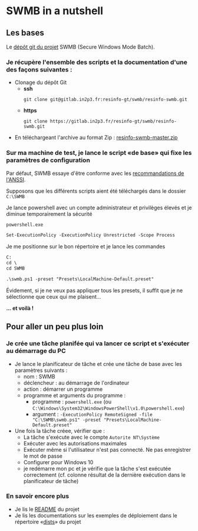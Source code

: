 # SWMB in a nutshell

## Les bases

Le [dépôt git du projet](https://gitlab.in2p3.fr/resinfo-gt/swmb) SWMB
(Secure Windows Mode Batch).

### Je récupère l'ensemble des scripts et la documentation d'une des façons suivantes :

 * Clonage du dépôt Git
    * **ssh**
      ```
      git clone git@gitlab.in2p3.fr:resinfo-gt/swmb/resinfo-swmb.git
      ```
    * **https**
      ```
      git clone https://gitlab.in2p3.fr/resinfo-gt/swmb/resinfo-swmb.git
      ```
 * En téléchargeant l'archive au format Zip : [resinfo-swmb-master.zip](https://gitlab.in2p3.fr/resinfo-gt/swmb/resinfo-swmb/-/archive/master/resinfo-swmb-master.zip)

### Sur ma machine de test, je lance le script «de base» qui fixe les paramètres de configuration

Par défaut, SWMB essaye d'être conforme avec les [recommandations de l'ANSSI](https://www.ssi.gouv.fr/uploads/2017/01/np_securisation_windows10_collecte_de_donnees_v1.2.pdf).

Supposons que les différents scripts aient été téléchargés dans le dossier `C:\SWMB`

Je lance powershell avec un compte administrateur et privilèges élevés et je diminue temporairement la sécurité

```ps
powershell.exe

Set-ExecutionPolicy -ExecutionPolicy Unrestricted -Scope Process
```

Je me positionne sur le bon répertoire et je lance les commandes

```ps
C:
cd \
cd SWMB

.\swmb.ps1 -preset "Presets\LocalMachine-Default.preset"
```

Évidement, si je ne veux pas appliquer tous les presets, il suffit que je ne sélectionne que ceux qui me plaisent...

**... et voilà !**

## Pour aller un peu plus loin

### Je crée une tâche planifée qui va lancer ce script et s'exécuter au démarrage du PC

 * Je lance le planificateur de tâche et crée une tâche de base avec les paramètres suivants :
    * nom : SWMB
    * déclencheur : au démarrage de l'ordinateur
    * action : démarrer un programme
    * programme et arguments du programme :
        * programme : `powershell.exe` (ou `C:\Windows\System32\WindowsPowerShell\v1.0\powershell.exe`)
        * argument : `-ExecutionPolicy RemoteSigned -file "C:\SWMB\swmb.ps1" -preset "Presets\LocalMachine-Default.preset"`
 * Une fois la tâche créee, vérifier que :
    * La tâche s'exécute avec le compte `Autorite NT\Système`
    * Exécuter avec les autorisations maximales
    * Exécuter même si l'utilisateur n'est pas connecté. Ne pas enregistrer le mot de passe
    * Configurer pour Windows 10
    * je redémarre mon pc et je vérifie que la tâche s'est exécutée correctement (cf. colonne résultat de la dernière exécution dans le planificateur de tâche)

### En savoir encore plus

 * Je lis le [README](https://gitlab.in2p3.fr/resinfo-gt/swmb/-/blob/master/README.md) du projet
 * Je lis les documentations sur les exemples de déploiement dans le répertoire «[dists](https://gitlab.in2p3.fr/resinfo-gt/swmb/-/tree/master/dists)» du projet
